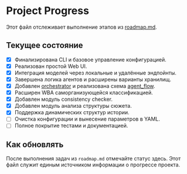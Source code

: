 # Project Progress

Этот файл отслеживает выполнение этапов из [roadmap.md](roadmap.md).

## Текущее состояние

- [x] Финализирована CLI и базовое управление конфигурацией.
- [x] Реализован простой Web UI.
- [x] Интеграция моделей через локальные и удалённые эндпойнты.
- [x] Завершена логика агентов и расширены варианты хранилищ.
- [x] Добавлен [orchestrator](orchestrator.md) и реализована схема [agent_flow](agent_flow.md).
- [x] Расширен WBA саморганизующейся классификацией.
- [x] Добавлен модуль consistency checker.
- [x] Добавлен модуль анализа структуры сюжета.
- [x] Поддержка динамических структур истории.
- [ ] Очистка конфигурации и вынесение параметров в YAML.
- [ ] Полное покрытие тестами и документацией.

## Как обновлять

После выполнения задач из `roadmap.md` отмечайте статус здесь. Этот файл
служит единым источником информации о прогрессе проекта.

